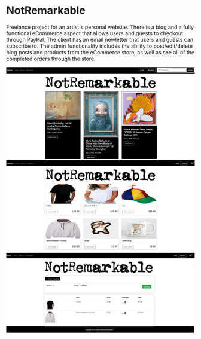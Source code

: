 # NotRemarkable

Freelance project for an artist's personal website. There is a blog and a fully functional eCommerce aspect that allows users and guests to checkout through PayPal. The client has an email newletter that users and guests can subscribe to. The admin functionality includes the ability to post/edit/delete blog posts and products from the eCommerce store, as well as see all of the completed orders through the store.

![](images/NotRemarkableHome.png)
![](images/NotRemarkableShop.png)
![](images/NotRemarkableCart.png)
